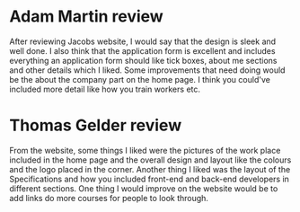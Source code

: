 # Adam Martin review
After reviewing Jacobs website, I would say that the design is sleek and well done. I also think that the application form is excellent and includes everything an application form should like tick boxes, about me sections and other details which I liked. Some improvements that need doing would be the about the company part on the home page. I think you could've included more detail like how you train workers etc.

# Thomas Gelder review
From the website, some things I liked were the pictures of the work place included in the home page and the overall design and layout like the colours and the logo placed in the corner. Another thing I liked was the layout of the Specifications and how you included front-end and back-end developers in different sections. One thing I would improve on the website would be to add links do more courses for people to look through.